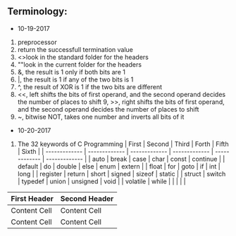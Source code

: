 Terminology:
-----------------
* 10-19-2017
1. preprocessor
2. return the successfull termination value
3. <>look in the standard folder for the headers
4. ""look in the current folder for the headers
5. &, the result is 1 only if both bits are 1
6. |, the result is 1 if any of the two bits is 1
7. ^, the result of XOR is 1 if the two bits are different
8. <<, left shifts the bits of first operand, and the second operand decides the number of places to shift
9, >>, right shifts the bits of first operand, and the second operand decides the number of places to shift
10. ~, bitwise NOT, takes one number and inverts all bits of it

* 10-20-2017
1. The 32 keywords of C Programming
  | First      | Second    | Third     | Forth    | Fifth       | Sixth       |
  | ------------- | ------------- | ------------- | ------------- | ------------- | ------------- |
  | auto       |      break |       case |      char |        const |     continue |
  | default    |         do |     double |      else |         enum |       extern |
  | float      |        for |       goto |        if |          int |         long |
  | register   |     return |      short |    signed |       sizeof |       static |
  | struct     |     switch |    typedef |     union |     unsigned |         void |
  | volatile   |      while |            |           |              |              |

| First Header  | Second Header |
| ------------- | ------------- |
| Content Cell  | Content Cell  |
| Content Cell  | Content Cell  |
